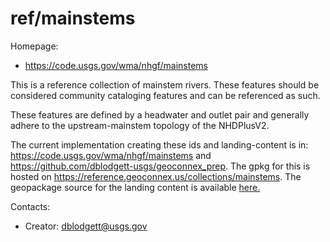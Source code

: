ref/mainstems
===

Homepage:
* https://code.usgs.gov/wma/nhgf/mainstems

This is a reference collection of mainstem rivers. These features should be considered community cataloging features and can be referenced as such.

These features are defined by a headwater and outlet pair and generally adhere
 to the upstream-mainstem topology of the NHDPlusV2.

The current implementation creating these ids and landing-content is in: https://code.usgs.gov/wma/nhgf/mainstems and https://github.com/dblodgett-usgs/geoconnex_prep. The gpkg for this is hosted on https://reference.geoconnex.us/collections/mainstems. The geopackage source for the landing content is available [here.](https://www.hydroshare.org/resource/4a22e88e689949afa1cf71ae009eaf1b/data/contents/mainstems.gpkg)

Contacts:
* Creator: <dblodgett@usgs.gov>
